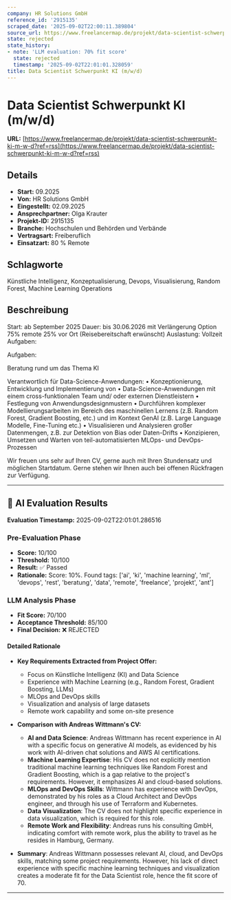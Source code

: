 ```yaml
---
company: HR Solutions GmbH
reference_id: '2915135'
scraped_date: '2025-09-02T22:00:11.389804'
source_url: https://www.freelancermap.de/projekt/data-scientist-schwerpunkt-ki-m-w-d?ref=rss
state: rejected
state_history:
- note: 'LLM evaluation: 70% fit score'
  state: rejected
  timestamp: '2025-09-02T22:01:01.328059'
title: Data Scientist Schwerpunkt KI (m/w/d)
---
```



# Data Scientist Schwerpunkt KI (m/w/d)
**URL:** [https://www.freelancermap.de/projekt/data-scientist-schwerpunkt-ki-m-w-d?ref=rss](https://www.freelancermap.de/projekt/data-scientist-schwerpunkt-ki-m-w-d?ref=rss)
## Details
- **Start:** 09.2025
- **Von:** HR Solutions GmbH
- **Eingestellt:** 02.09.2025
- **Ansprechpartner:** Olga Krauter
- **Projekt-ID:** 2915135
- **Branche:** Hochschulen und Behörden und Verbände
- **Vertragsart:** Freiberuflich
- **Einsatzart:** 80
                                                % Remote

## Schlagworte
Künstliche Intelligenz, Konzeptualisierung, Devops, Visualisierung, Random Forest, Machine Learning Operations

## Beschreibung
Start: ab September 2025
Dauer: bis 30.06.2026 mit Verlängerung Option
75% remote 25% vor Ort (Reisebereitschaft erwünscht)
Auslastung: Vollzeit
Aufgaben:

Aufgaben:

Beratung rund um das Thema KI

Verantwortlich für Data-Science-Anwendungen:
• Konzeptionierung, Entwicklung und Implementierung von
• Data-Science-Anwendungen mit einem cross-funktionalen Team und/ oder externen Dienstleistern
• Festlegung von Anwendungsdesignmustern
• Durchführen komplexer Modellierungsarbeiten im Bereich des maschinellen Lernens (z.B. Random Forest, Gradient Boosting, etc.) und im Kontext GenAI (z.B. Large Language Modelle, Fine-Tuning etc.)
• Visualisieren und Analysieren großer Datenmengen, z.B. zur Detektion von Bias oder Daten-Drifts
• Konzipieren, Umsetzen und Warten von teil-automatisierten MLOps- und DevOps-Prozessen

Wir freuen uns sehr auf Ihren CV, gerne auch mit Ihren Stundensatz und möglichen Startdatum.
Gerne stehen wir Ihnen auch bei offenen Rückfragen zur Verfügung.

---

## 🤖 AI Evaluation Results

**Evaluation Timestamp:** 2025-09-02T22:01:01.286516

### Pre-Evaluation Phase
- **Score:** 10/100
- **Threshold:** 10/100
- **Result:** ✅ Passed
- **Rationale:** Score: 10%. Found tags: ['ai', 'ki', 'machine learning', 'ml', 'devops', 'rest', 'beratung', 'data', 'remote', 'freelance', 'projekt', 'ant']

### LLM Analysis Phase
- **Fit Score:** 70/100
- **Acceptance Threshold:** 85/100
- **Final Decision:** ❌ REJECTED

#### Detailed Rationale
- **Key Requirements Extracted from Project Offer:** 
  - Focus on Künstliche Intelligenz (KI) and Data Science
  - Experience with Machine Learning (e.g., Random Forest, Gradient Boosting, LLMs)
  - MLOps and DevOps skills
  - Visualization and analysis of large datasets
  - Remote work capability and some on-site presence
  
- **Comparison with Andreas Wittmann's CV:**
  - **AI and Data Science**: Andreas Wittmann has recent experience in AI with a specific focus on generative AI models, as evidenced by his work with AI-driven chat solutions and AWS AI certifications. 
  - **Machine Learning Expertise**: His CV does not explicitly mention traditional machine learning techniques like Random Forest and Gradient Boosting, which is a gap relative to the project's requirements. However, it emphasizes AI and cloud-based solutions.
  - **MLOps and DevOps Skills**: Wittmann has experience with DevOps, demonstrated by his roles as a Cloud Architect and DevOps engineer, and through his use of Terraform and Kubernetes. 
  - **Data Visualization**: The CV does not highlight specific experience in data visualization, which is required for this role.
  - **Remote Work and Flexibility**: Andreas runs his consulting GmbH, indicating comfort with remote work, plus the ability to travel as he resides in Hamburg, Germany.

- **Summary**: Andreas Wittmann possesses relevant AI, cloud, and DevOps skills, matching some project requirements. However, his lack of direct experience with specific machine learning techniques and visualization creates a moderate fit for the Data Scientist role, hence the fit score of 70.

---
